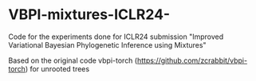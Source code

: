 # VBPI-mixtures-ICLR24-
Code for the experiments done for ICLR24 submission "Improved Variational Bayesian Phylogenetic Inference using Mixtures"


Based on the original code vbpi-torch (https://github.com/zcrabbit/vbpi-torch) for unrooted trees 
